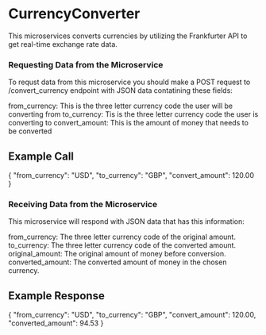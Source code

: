 # CurrencyConverter

This microservices converts currencies by utilizing the Frankfurter API to get real-time exchange rate data.

### Requesting Data from the Microservice

To requst data from this microservice you should make a POST request to /convert_currency endpoint with JSON data contatining these fields:

from_currency: This is the three letter currency code the user will be converting from
to_currency: Tis is the three letter currency code the user is converting to
convert_amount: This is the amount of money that needs to be converted

## Example Call

 {
    "from_currency": "USD",
    "to_currency": "GBP",
    "convert_amount": 120.00
  }

### Receiving Data from the Microservice

This microservice will respond with JSON data that has this information:

from_currency: The three letter currency code of the original amount.
to_currency: The three letter currency code of the converted amount.
original_amount: The original amount of money before conversion.
converted_amount: The converted amount of money in the chosen currency.

## Example Response

 {
    "from_currency": "USD",
    "to_currency": "GBP",
    "convert_amount": 120.00,
    "converted_amount": 94.53
  }
